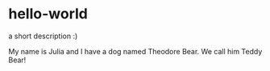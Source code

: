 # hello-world
a short description :) 


My name is Julia and I have a dog named Theodore Bear. We call him Teddy Bear!
